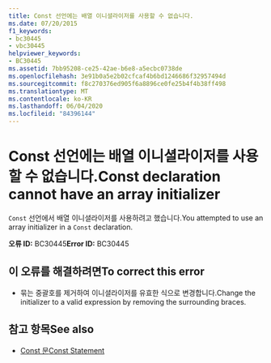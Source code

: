 ```yaml
---
title: Const 선언에는 배열 이니셜라이저를 사용할 수 없습니다.
ms.date: 07/20/2015
f1_keywords:
- bc30445
- vbc30445
helpviewer_keywords:
- BC30445
ms.assetid: 7bb95208-ce25-42ae-b6e8-a5ecbc0738de
ms.openlocfilehash: 3e91b0a5e2b02cfcaf4b6bd1246686f32957494d
ms.sourcegitcommit: f8c270376ed905f6a8896ce0fe25b4f4b38ff498
ms.translationtype: MT
ms.contentlocale: ko-KR
ms.lasthandoff: 06/04/2020
ms.locfileid: "84396144"
---
```

# <a name="const-declaration-cannot-have-an-array-initializer"></a><span data-ttu-id="74c5f-102">Const 선언에는 배열 이니셜라이저를 사용할 수 없습니다.</span><span class="sxs-lookup"><span data-stu-id="74c5f-102">Const declaration cannot have an array initializer</span></span>
<span data-ttu-id="74c5f-103">`Const` 선언에서 배열 이니셜라이저를 사용하려고 했습니다.</span><span class="sxs-lookup"><span data-stu-id="74c5f-103">You attempted to use an array initializer in a `Const` declaration.</span></span>  
  
 <span data-ttu-id="74c5f-104">**오류 ID:** BC30445</span><span class="sxs-lookup"><span data-stu-id="74c5f-104">**Error ID:** BC30445</span></span>  
  
## <a name="to-correct-this-error"></a><span data-ttu-id="74c5f-105">이 오류를 해결하려면</span><span class="sxs-lookup"><span data-stu-id="74c5f-105">To correct this error</span></span>  
  
- <span data-ttu-id="74c5f-106">묶는 중괄호를 제거하여 이니셜라이저를 유효한 식으로 변경합니다.</span><span class="sxs-lookup"><span data-stu-id="74c5f-106">Change the initializer to a valid expression by removing the surrounding braces.</span></span>  
  
## <a name="see-also"></a><span data-ttu-id="74c5f-107">참고 항목</span><span class="sxs-lookup"><span data-stu-id="74c5f-107">See also</span></span>

- [<span data-ttu-id="74c5f-108">Const 문</span><span class="sxs-lookup"><span data-stu-id="74c5f-108">Const Statement</span></span>](../language-reference/statements/const-statement.md)
